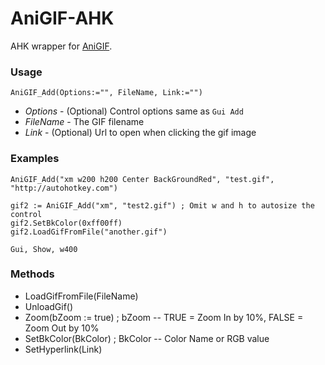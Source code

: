 # AniGIF-AHK
AHK wrapper for [AniGIF](https://www.codeproject.com/Articles/16970/AniGIF-a-simple-animated-GIF-custom-control).

### Usage

`AniGIF_Add(Options:="", FileName, Link:="")`
- *Options* - (Optional) Control options same as `Gui Add`
- *FileName* - The GIF filename
- *Link* - (Optional) Url to open when clicking the gif image

### Examples

```AutoHotkey
AniGIF_Add("xm w200 h200 Center BackGroundRed", "test.gif", "http://autohotkey.com")

gif2 := AniGIF_Add("xm", "test2.gif") ; Omit w and h to autosize the control
gif2.SetBkColor(0xff00ff)
gif2.LoadGifFromFile("another.gif")

Gui, Show, w400
```

### Methods
- LoadGifFromFile(FileName)
- UnloadGif()
- Zoom(bZoom := true) ; bZoom -- TRUE = Zoom In by 10%, FALSE = Zoom Out by 10%
- SetBkColor(BkColor) ; BkColor -- Color Name or RGB value
- SetHyperlink(Link)
